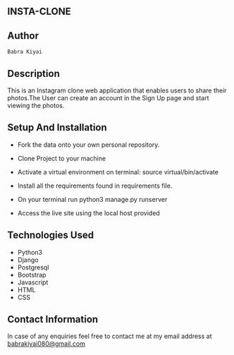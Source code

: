 ## INSTA-CLONE

## Author
    
    Babra Kiyai

## Description

This is an Instagram clone web application that enables users to share their photos.The User can create an account in the Sign Up page and start viewing the photos.

## Setup And Installation

* Fork the data onto your own personal repository.
* Clone Project to your machine
         

* Activate a virtual environment on terminal: source virtual/bin/activate
* Install all the requirements found in requirements file.
* On your terminal run python3 manage.py runserver
* Access the live site using the local host provided

## Technologies Used

* Python3
* Django 
* Postgresql
* Bootstrap
* Javascript
* HTML
* CSS

## Contact Information

In case of any enquiries feel free to contact me at my email address at
babrakiyai080@gmail.com
